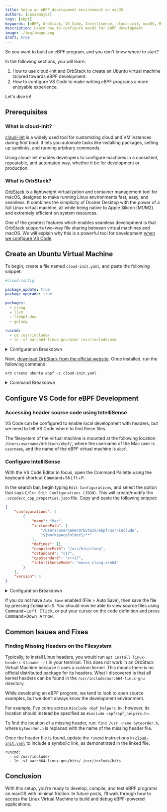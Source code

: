 ```yaml
---
title: Setup an eBPF development environment on macOS
authors: [cassamajor]
tags: [ebpf]
keywords: [eBPF, OrbStack, VS Code, Intellisense, cloud-init, macOS, M1, M2, M3]
description: Learn how to configure macOS for eBPF development
image: ./img/image.png
draft: true
---
```


So you want to build an eBPF program, and you don't know where to start?

In the following sections, you will learn:
1. How to use cloud-init and OrbStack to create an Ubuntu virtual machine tailored towards eBPF development.
2. How to configure VS Code to make writing eBPF programs a more enjoyable experience.

Let's dive in!

<!-- truncate -->

## Prerequisites
### What is cloud-init?
[cloud-init](https://cloudinit.readthedocs.io/en/latest/reference/examples.html) is a widely used tool for customizing cloud and VM instances during first boot.
It lets you automate tasks like installing packages, setting up symlinks, and running arbitrary commands.

Using cloud-init enables developers to configure machines in a consistent, repeatable, and automated way, whether it be for development or production.

### What is OrbStack?
[OrbStack](https://orbstack.dev) is a lightweight virtualization and container management tool for macOS, designed to make running Linux environments fast, easy, and seamless.
It combines the simplicity of Docker Desktop with the power of a full Linux virtual machine, all while being native to Apple Silicon (M1/M2) and extremely efficient on system resources.

One of the greatest features which enables seamless development is that OrbStack supports two-way file sharing between virtual machines and macOS. We will explain why this is a powerful tool for development [when we configure VS Code](#accessing-header-source-code-using-intellisense).

## Create an Ubuntu Virtual Machine
To begin, create a file named `cloud-init.yaml`, and paste the following snippet:
```yaml title="cloud-init.yaml" showLineNumbers
#cloud-config

package_update: true
package_upgrade: true

packages:
  - clang
  - llvm
  - libbpf-dev
  - golang

runcmd:
  - cd /usr/include/
  - ln -sf aarch64-linux-gnu/asm/ /usr/include/asm
```

<details>
<summary> Configuration Breakdown </summary>

- `package_update`: update packages before performing an upgrade
---
- `package_upgrade`: upgrade the package manager before installing new packages
---
- `packages`: install new packages
   - `clang` - Compiles C source code into eBPF bytecode
   - `llvm` - Used by `clang` to optimize the build process
   - `libbpf-dev` - Contains interfaces to load, verify, and attach eBPF programs to kernel hooks.
   - `golang` - The Go programming language
---
- `runcmd`: Run arbitrary commands to create symbolic links.
You may have noticed we are using relative symlinks rather than absolute symlinks.
This will enable us to access header source code in the IDE, as [described in a later section](#accessing-header-source-code-using-intellisense).

</details>

Next, [download OrbStack from the official website](https://orbstack.dev/download). Once installed, run the following command:

```shell
orb create ubuntu ebpf -c cloud-init.yaml
```

<details>
<summary> Command Breakdown </summary>

In your terminal, enter `orb create -h` to understand available options.

- `orb` is used to manage OrbStack and its machines.
---
- `create` will create a new machine
---
- `ubuntu` is the Linux distribution we will use for our development environment.
We can alternatively provide a specific version, e.g. `ubuntu:24.04.2`.
If you choose a distribution other than Ubuntu, you may need to update the package names and location of the header file directory specified in `cloud-init.yaml`.

---
- `ebpf` is the name of the virtual machine we are creating
---
- `-c` will enable to option to provide a cloud-init user data file
---
- `cloud-init.yaml` is the path to the cloud-init user data file we just created
</details>

## Configure VS Code for eBPF Development
### Accessing header source code using IntelliSense

VS Code can be configured to enable local development with headers, but we need to tell VS Code where to find these files.

The filesystem of the virtual machine is mounted at the following location: `/Users/username/OrbStack/ebpf/`, where the username of the Mac user is `username`, and the name of the eBPF virtual machine is `ebpf`.

### Configure IntelliSense

With the VS Code Editor in focus, open the Command Pallette using the keyboard shortcut <kbd>Command</kbd>+<kbd>Shift</kbd>+<kbd>P</kbd>.

In the search bar, begin typing `Edit Configurations`, and select the option that says `C/C++ Edit Configurations (JSON)`.
This will create/modify the `.vscode/c_cpp_properties.json` file.
Copy and paste the following snippet:

```json title=".vscode/c_cpp_properties.json"
{
    "configurations": [
        {
            "name": "Mac",
            "includePath": [
                "/Users/username/OrbStack/ebpf/usr/include",
                "${workspaceFolder}/**"
            ],
            "defines": [],
            "compilerPath": "/usr/bin/clang",
            "cStandard": "c17",
            "cppStandard": "c++17",
            "intelliSenseMode": "macos-clang-arm64"
        }
    ],
    "version": 4
}
```

<details>
<summary> Configuration Breakdown </summary>
- `name`: A label for this configuration.
---
- `includePath`: A list of folders where IntelliSense will look for header files.
`${workspaceFolder}/**` Recursively includes all directories inside the current project.
---
- `compilerPath`: Path to the compiler binary used for parsing and IntelliSense.
---
- `cStandard`: The version of the C standard to use.
---
- `cppStandard`: The C++ standard to use, This is required even if we're not writing C++.
---
- `intelliSenseMode`: Helps VS Code optimize its language services by knowing our system’s architecture and toolchain.
---
- `version`: Schema version of the configuration file.
</details>

If you do not have `Auto Save` enabled (File > Auto Save), then save the file by pressing <kbd>Command</kbd>+<kbd>S</kbd>.
You should now be able to view source files using <kbd>Command</kbd>+<kbd>Left Click</kbd>, or put your cursor on the code definition and press <kbd>Command</kbd>+<kbd>Down Arrow</kbd>.

## Common Issues and Fixes
### Finding Missing Headers on the Filesystem

Typically, to install Linux headers, you would run `apt install linux-headers-$(uname -r)` in your terminal. 
This does not work in an OrbStack Virtual Machine because it uses a custom kernel.
This means there is no official distributed package for its headers.
What I discovered is that all kernel headers can be found in the `/usr/include/aarch64-linux-gnu` directory.

While developing an eBPF program, we tend to look to open source examples, but we don’t always know the development environment.

For example, I've come across `#include <bpf_helpers.h>`; however, its location should instead be specified as `#include <bpf/bpf_helpers.h>`.

To find the location of a missing header, run: `find /usr -name byteorder.h`, where `byteorder.h` is replaced with the name of the missing header file.

Once the header file is found, update the `runcmd` instructions in [`cloud-init.yaml`](https://raw.githubusercontent.com/cassamajor/xcnf/refs/heads/main/config/cloud-init.yaml) to include a symbolic link, as demonstrated in the linked file.

```shell
runcmd:
  - cd /usr/include/
  - ln -sf aarch64-linux-gnu/bits/ /usr/include/bits
```

## Conclusion
With this setup, you’re ready to develop, compile, and test eBPF programs on macOS with minimal friction.
In future posts, I’ll walk through how to access the Linux Virtual Machine to build and debug eBPF-powered applications.